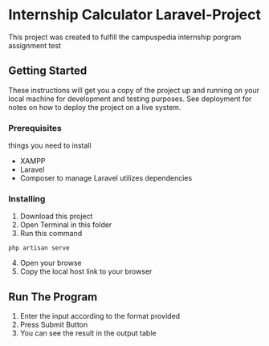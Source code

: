 # Internship Calculator Laravel-Project 

This project was created to fulfill the campuspedia internship porgram assignment test

## Getting Started

These instructions will get you a copy of the project up and running on your local machine for development and testing purposes. See deployment for notes on how to deploy the project on a live system.

### Prerequisites

things you need to install

- XAMPP
- Laravel
- Composer to manage Laravel utilizes dependencies

### Installing

1. Download this project
2. Open Terminal in this folder
3. Run this command
```
php artisan serve
```
4. Open your browse
5. Copy the local host link to your browser

## Run The Program

1. Enter the input according to the format provided 
2. Press Submit Button
3. You can see the result in the output table
